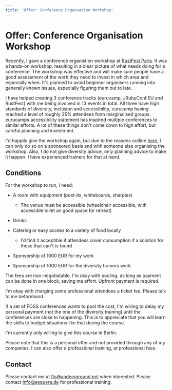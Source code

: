 ```yaml
---
title: 'Offer: Conference Organsation Workshop'
---
```


# Offer: Conference Organisation Workshop

Recently, I gave a conference organistion workshop at [RustFest Paris](https://twitter.com/Argorak/status/1001029123899260928). It was a hands-on workshop, resulting in a clear picture of what needs doing for a conference. The workshop was effective and will make sure people have a good assessment of the work they need to invest in which area and especially when. It's planned to avoid beginner organisers running into generally known issues, especially figuring them out to late.

I have helped creating 3 conference tracks (eurucamp, JRubyConf.EU and RustFest) with me being involved in 13 events in total. All three have high standards of diversity, inclusion and accessibility, eurucamp having reached a level of roughly 25% attendees from marginalised groups. eurucamps accessibility statement has inspired multiple conferences to similar efforts. A lot of these things don't come down to high effort, but careful planning and investment.

I'd happily give the workshop again, but due to the reasons outline [here](/sustainability), I can only do so on a sponsored basis and with someone else organising the workshop. Also, I do not give diversity advice, only planning advice to make it happen. I have experienced trainers for that at hand.


## Conditions

For the workshop to run, I need:

* A room with equipment (post-its, whiteboards, sharpies)

  - The venue must be accessible (wheelchair accessible, with accessible toilet an good space for retreat)

* Drinks

* Catering or easy access to a variety of food locally

  - I'd find it acceptible if attendess cover consumption if a solution for those that can't is found

* Sponsorship of 1000 EUR for my work

* Sponsorship of 1000 EUR for the diversity trainers work

The fees are non-negotiatable. I'm okay with pooling, as long as payment can be done in one block, saving me effort. Upfront payment is required.

I'm okay with charging some professional attendees a ticket fee. Please talk to me beforehand.

If a set of FOSS conferences wants to pool the cost, I'm willing to delay my personal payment (not the one of the diversity training) until the conferences are close to happening. This is to appreciate that you will learn the skills to budget situations like that during the course.

I'm currently only willing to give this course in Berlin.

Please note that this is a personal offer and not provided through any of my companies. I can also offer a professional training, at professional fees.

## Contact

Please contact me at [flo@andersground.net](mailto:flo@andersground.net) when interested.
Please contact [info@asquera.de](mailto:info@asquera.de) for professional training.

